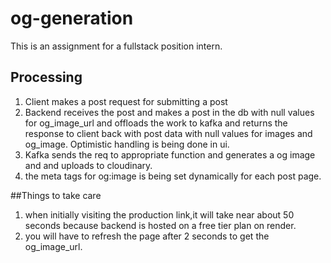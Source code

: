# og-generation
This is an assignment for a fullstack position intern.

## Processing
1) Client makes a post request for submitting a post
2) Backend receives the post and makes a post in the db with null values for og_image_url and offloads the work to kafka and returns the response to client back with post data with null values for images and og_image.  Optimistic handling is being done in ui.
3) Kafka sends the req to appropriate function and generates a og image and and uploads to cloudinary.
4) the meta tags for og:image is being set dynamically for each post page.

##Things to take care
1) when initially visiting the production link,it will take near about 50 seconds because backend is hosted on a free tier plan on render.
2) you will have to refresh the page after 2 seconds to get the og_image_url.
